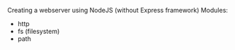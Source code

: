 Creating a webserver using NodeJS (without Express framework)
Modules:
  - http
  - fs (filesystem)
  - path
